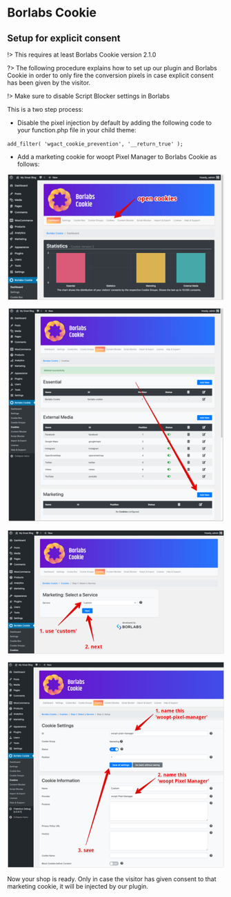 # Borlabs Cookie

## Setup for explicit consent

!> This requires at least Borlabs Cookie version 2.1.0

?> The following procedure explains how to set up our plugin and Borlabs Cookie in order to only fire the conversion pixels in case explicit consent has been given by the visitor. 

!> Make sure to disable Script Blocker settings in Borlabs

This is a two step process:

- Disable the pixel injection by default by adding the following code to your function.php file in your child theme: 

`add_filter( 'wgact_cookie_prevention', '__return_true' );`

- Add a marketing cookie for woopt Pixel Manager to Borlabs Cookie as follows: 

![Borlabs 1](../_media/borlabs-1.png)

![Borlabs 2](../_media/borlabs-2.png)

![Borlabs 3](../_media/borlabs-3.png)

![Borlabs 4](../_media/borlabs-4.png)

Now your shop is ready. Only in case the visitor has given consent to that marketing cookie, it will be injected by our plugin.